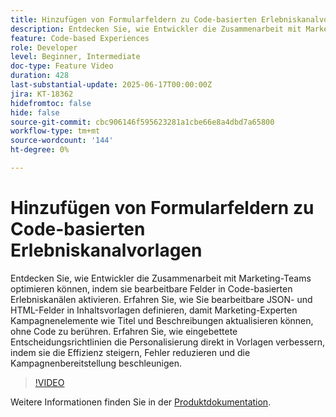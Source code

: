 ```yaml
---
title: Hinzufügen von Formularfeldern zu Code-basierten Erlebniskanalvorlagen
description: Entdecken Sie, wie Entwickler die Zusammenarbeit mit Marketing-Teams optimieren können, indem sie bearbeitbare Felder in Code-basierten Erlebniskanälen aktivieren. Erfahren Sie, wie Sie bearbeitbare JSON- und HTML-Felder in Inhaltsvorlagen definieren, damit Marketing-Experten Kampagnenelemente wie Titel und Beschreibungen aktualisieren können, ohne Code zu berühren. Erfahren Sie, wie eingebettete Entscheidungsrichtlinien die Personalisierung direkt in Vorlagen verbessern, indem sie die Effizienz steigern, Fehler reduzieren und die Kampagnenbereitstellung beschleunigen.
feature: Code-based Experiences
role: Developer
level: Beginner, Intermediate
doc-type: Feature Video
duration: 428
last-substantial-update: 2025-06-17T00:00:00Z
jira: KT-18362
hidefromtoc: false
hide: false
source-git-commit: cbc906146f595623281a1cbe66e8a4dbd7a65800
workflow-type: tm+mt
source-wordcount: '144'
ht-degree: 0%

---
```



# Hinzufügen von Formularfeldern zu Code-basierten Erlebniskanalvorlagen

Entdecken Sie, wie Entwickler die Zusammenarbeit mit Marketing-Teams optimieren können, indem sie bearbeitbare Felder in Code-basierten Erlebniskanälen aktivieren. Erfahren Sie, wie Sie bearbeitbare JSON- und HTML-Felder in Inhaltsvorlagen definieren, damit Marketing-Experten Kampagnenelemente wie Titel und Beschreibungen aktualisieren können, ohne Code zu berühren. Erfahren Sie, wie eingebettete Entscheidungsrichtlinien die Personalisierung direkt in Vorlagen verbessern, indem sie die Effizienz steigern, Fehler reduzieren und die Kampagnenbereitstellung beschleunigen.

>[!VIDEO](https://video.tv.adobe.com/v/3464000/?learn=on&enablevpops&captions=ger)

Weitere Informationen finden Sie in der [Produktdokumentation](https://experienceleague.adobe.com/en/docs/journey-optimizer/using/channels/code-based-experience/create-code-based-experiences/code-based-form-fields).
